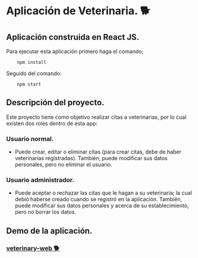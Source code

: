 # __Aplicación de Veterinaria.__ 🐕

## Aplicación construida en React JS.
Para ejecutar esta aplicación primero haga el comando;
```
    npm install
```
Seguido del comando:
```
    npm start
```


## Descripción del proyecto.
Este proyecto tiene como objetivo realizar citas a veterinarias, por lo cual existen dos roles dentro de esta app:

### __Usuario normal.__
* Puede crear, editar o eliminar citas (para crear citas, debe de haber veterinarias registradas). También, puede modificar sus datos personales, pero no eliminar el usuario. 

### __Usuario administrador.__
* Puede aceptar o rechazar las citas que le hagan a su veterinaria; la cual debió haberse creado cuando se registró en la aplicación. También, puede modificar sus datos personales y acerca de su establecimiento, pero no borrar los datos.

## Demo de la aplicación.
### [__veterinary-web__ 🐕‍](veterinary-web.netlify.app)

